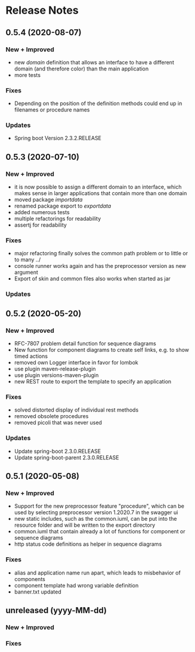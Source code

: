 # Release Notes

## 0.5.4 (2020-08-07)

### New + Improved
* new _domain_ definition that allows an interface to have a different domain (and therefore color) than the main application
* more tests

### Fixes
* Depending on the position of the definition methods could end up in filenames or procedure names  

### Updates
- Spring boot Version 2.3.2.RELEASE

## 0.5.3 (2020-07-10)

### New + Improved

- it is now possible to assign a different domain to an interface, which makes sense in larger applications that contain more than one domain
- moved package _importdata_
- renamed package export to _exportdata_
- added numerous tests
- multiple refactorings for readability
- assertj for readability

### Fixes

- major refactoring finally solves the common path problem or to little or to many ../ 
- console runner works again and has the preprocessor version as new argument
- Export of skin and common files also works when started as jar

### Updates


## 0.5.2 (2020-05-20)

### New + Improved
- RFC-7807 problem detail function for sequence diagrams
- New function for component diagrams to create self links, e.g. to show timed actions
- removed own Logger interface in favor for lombok
- use plugin maven-release-plugin
- use plugin versions-maven-plugin 
- new REST route to export the template to specify an application

### Fixes
- solved distorted display of individual rest methods
- removed obsolete procedures
- removed picoli that was never used

### Updates
- Update spring-boot 2.3.0.RELEASE
- Update spring-boot-parent 2.3.0.RELEASE

## 0.5.1 (2020-05-08)

### New + Improved
- Support for the new preprocessor feature "procedure", which can be used by selecting preprocessor version 1.2020.7 in the swagger ui
- new static includes, such as the common.iuml, can be put into the resource folder and will be written to the export directory
- common.iuml that contain already a lot of functions for component or sequence diagrams
- http status code definitions as helper in sequence diagrams

### Fixes
- alias and application name run apart, which leads to misbehavior of components
- component template had wrong variable definition 
- banner.txt updated

## unreleased (yyyy-MM-dd)

### New + Improved

### Fixes

